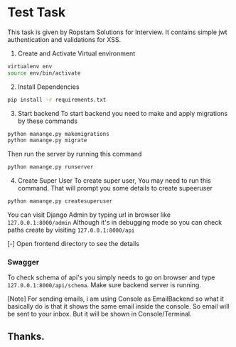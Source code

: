 # Test Task
This task is given by Ropstam Solutions for Interview. It contains simple jwt authentication and validations for XSS.

1. Create and Activate Virtual environment

```bash
virtualenv env
source env/bin/activate
```
2. Install Dependencies
```bash
pip install -r requirements.txt
```

3. Start backend
To start backend you need to make and apply migrations by these commands
```bash
python manange.py makemigrations
python manange.py migrate
```
Then run the server by running this command

```bash
python manange.py runserver
```

4. Create Super User
To create super user, You may need to run this command. That will prompt you some details to create supeeruser
```bash
python manange.py createsuperuser
```
You can visit Django Admin by typing url in browser like
`127.0.0.1:8000/admin`
Although it's in debugging mode so you can check paths create by visiting
`127.0.0.1:8000/api`

[-] Open frontend directory to see the details

### Swagger

To check schema of api's you simply needs to go on browser and type `127.0.0.1:8000/api/schema`. Make sure backend server is running.


[Note] For sending emails, i am using Console as EmailBackend so what it basically do is that it shows the same email inside the console. So email will be sent to your inbox. But it will be shown in Console/Terminal.

## Thanks. 